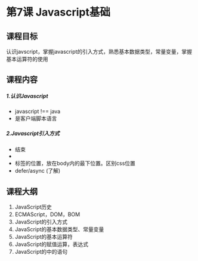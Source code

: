# 第7课 Javascript基础

## 课程目标
认识javscript，掌握javascript的引入方式，熟悉基本数据类型，常量变量，掌握基本运算符的使用

## 课程内容

##### 1.认识Javascript
- javascript !== java
- 是客户端脚本语言

##### 2.Javascript引入方式
- <script>开始,遇到</script>结束
- <script type="text/javascript" src="1.js"></script>
- 标签的位置，放在body内的最下位置。区别css位置
- defer/async (了解)
 

## 课程大纲
1. JavaScript历史
2. ECMAScript，DOM，BOM
2. JavaScript的引入方式
3. JavaScript的基本数据类型、常量变量
4. JavaScript的基本运算符
5. JavaScript的赋值运算，表达式
6. JavaScript的中的语句
